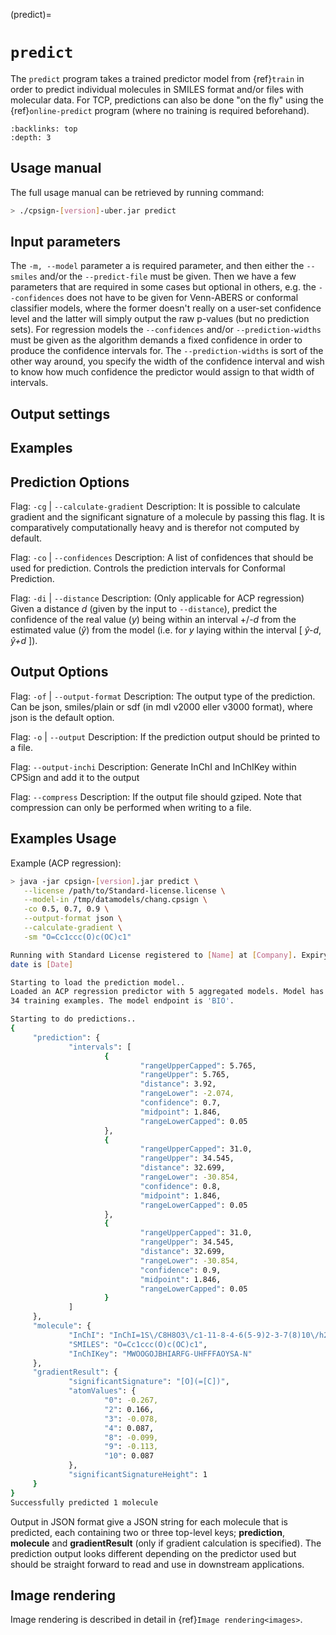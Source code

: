 
(predict)=

# `predict`

The `predict` program takes a trained predictor model from {ref}`train` in order to predict individual molecules in SMILES format and/or files with molecular data. For TCP, predictions can also be done "on the fly" using the {ref}`online-predict` program (where no training is required beforehand).

```{contents} Table of Contents
:backlinks: top
:depth: 3
```

## Usage manual

The full usage manual can be retrieved by running command:

```bash
> ./cpsign-[version]-uber.jar predict
```

## Input parameters
The `-m, --model` parameter a is required parameter, and then either the `--smiles` and/or the `--predict-file` must be given. Then we have a few parameters that are required in some cases but optional in others, e.g. the `--confidences` does not have to be given for Venn-ABERS or conformal classifier models, where the former doesn't really on a user-set confidence level and the latter will simply output the raw p-values (but no prediction sets). For regression models the `--confidences` and/or `--prediction-widths` must be given as the algorithm demands a fixed confidence in order to produce the confidence intervals for. The `--prediction-widths` is sort of the other way around, you specify the width of the confidence interval and wish to know how much confidence the predictor would assign to that width of intervals.

## Output settings



## Examples

## Prediction Options

Flag: `-cg` | `--calculate-gradient` 
Description: It is possible to calculate gradient and the significant signature of a molecule by passing this flag. It is comparatively computationally heavy and is therefor not computed by default. 

Flag: `-co` | `--confidences` 
Description: A list of confidences that should be used for prediction. Controls the prediction intervals for Conformal Prediction. 

Flag: `-di` | `--distance` 
Description: (Only applicable for ACP regression) Given a distance *d* (given by the input to `--distance`), predict the confidence of the real value (*y*) being within an interval +/-*d* from the
estimated value (*ŷ*) from the model (i.e. for *y* laying within the interval \[ *ŷ-d*, *ŷ+d* \]). 

## Output Options

Flag: `-of` | `--output-format` 
Description: The output type of the prediction. Can be json, smiles/plain or sdf (in mdl v2000 eller v3000 format), where json is the default option. 

Flag: `-o` | `--output` 
Description: If the prediction output should be printed to a file. 

Flag: `--output-inchi` 
Description: Generate InChI and InChIKey within CPSign and add it to the output

Flag: `--compress` 
Description: If the output file should gziped. Note that compression can only be performed when writing to a file. 

## Examples Usage

Example (ACP regression):

```bash
> java -jar cpsign-[version].jar predict \
   --license /path/to/Standard-license.license \
   --model-in /tmp/datamodels/chang.cpsign \
   -co 0.5, 0.7, 0.9 \
   --output-format json \
   --calculate-gradient \
   -sm "O=Cc1ccc(O)c(OC)c1"

Running with Standard License registered to [Name] at [Company]. Expiry
date is [Date]

Starting to load the prediction model..
Loaded an ACP regression predictor with 5 aggregated models. Model has been trained from
34 training examples. The model endpoint is 'BIO'.

Starting to do predictions..
{
     "prediction": {
             "intervals": [
                     {
                             "rangeUpperCapped": 5.765,
                             "rangeUpper": 5.765,
                             "distance": 3.92,
                             "rangeLower": -2.074,
                             "confidence": 0.7,
                             "midpoint": 1.846,
                             "rangeLowerCapped": 0.05
                     },
                     {
                             "rangeUpperCapped": 31.0,
                             "rangeUpper": 34.545,
                             "distance": 32.699,
                             "rangeLower": -30.854,
                             "confidence": 0.8,
                             "midpoint": 1.846,
                             "rangeLowerCapped": 0.05
                     },
                     {
                             "rangeUpperCapped": 31.0,
                             "rangeUpper": 34.545,
                             "distance": 32.699,
                             "rangeLower": -30.854,
                             "confidence": 0.9,
                             "midpoint": 1.846,
                             "rangeLowerCapped": 0.05
                     }
             ]
     },
     "molecule": {
             "InChI": "InChI=1S\/C8H8O3\/c1-11-8-4-6(5-9)2-3-7(8)10\/h2-5,10H,1H3",
             "SMILES": "O=Cc1ccc(O)c(OC)c1",
             "InChIKey": "MWOOGOJBHIARFG-UHFFFAOYSA-N"
     },
     "gradientResult": {
             "significantSignature": "[O](=[C])",
             "atomValues": {
                     "0": -0.267,
                     "2": 0.166,
                     "3": -0.078,
                     "4": 0.087,
                     "8": -0.099,
                     "9": -0.113,
                     "10": 0.087
             },
             "significantSignatureHeight": 1
     }
}
Successfully predicted 1 molecule
```

Output in JSON format give a JSON string for each molecule that is predicted, each containing two or three top-level keys;
**prediction**, **molecule** and **gradientResult** (only if gradient calculation is specified).
The prediction output looks different depending on the predictor used but should be straight forward to read and use in
downstream applications.

## Image rendering

Image rendering is described in detail in {ref}`Image rendering<images>`.
